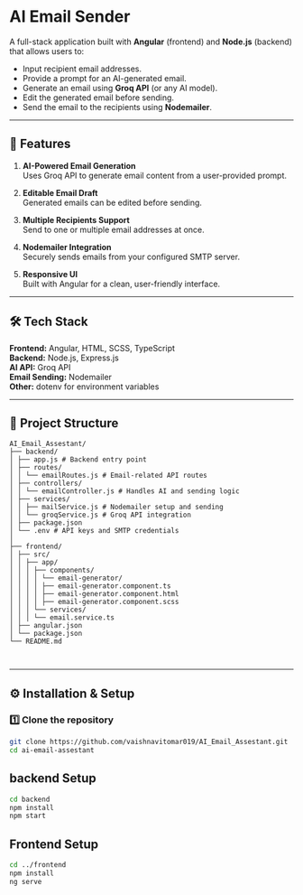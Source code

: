 # AI Email Sender

A full-stack application built with **Angular** (frontend) and **Node.js** (backend) that allows users to:

- Input recipient email addresses.
- Provide a prompt for an AI-generated email.
- Generate an email using **Groq API** (or any AI model).
- Edit the generated email before sending.
- Send the email to the recipients using **Nodemailer**.

---

## 🚀 Features

1. **AI-Powered Email Generation**  
   Uses Groq API to generate email content from a user-provided prompt.

2. **Editable Email Draft**  
   Generated emails can be edited before sending.

3. **Multiple Recipients Support**  
   Send to one or multiple email addresses at once.

4. **Nodemailer Integration**  
   Securely sends emails from your configured SMTP server.

5. **Responsive UI**  
   Built with Angular for a clean, user-friendly interface.

---

## 🛠️ Tech Stack

**Frontend:** Angular, HTML, SCSS, TypeScript  
**Backend:** Node.js, Express.js  
**AI API:** Groq API  
**Email Sending:** Nodemailer  
**Other:** dotenv for environment variables

---

## 📂 Project Structure
```
AI_Email_Assestant/
├── backend/
│ ├── app.js # Backend entry point
│ ├── routes/
│ │ └── emailRoutes.js # Email-related API routes
│ ├── controllers/
│ │ └── emailController.js # Handles AI and sending logic
│ ├── services/
│ │ ├── mailService.js # Nodemailer setup and sending
│ │ └── groqService.js # Groq API integration
│ ├── package.json
│ └── .env # API keys and SMTP credentials
│
├── frontend/
│ ├── src/
│ │ ├── app/
│ │ │ ├── components/
│ │ │ │ └── email-generator/
│ │ │ │ ├── email-generator.component.ts
│ │ │ │ ├── email-generator.component.html
│ │ │ │ ├── email-generator.component.scss
│ │ │ └── services/
│ │ │ └── email.service.ts
│ ├── angular.json
│ └── package.json
└── README.md



```

---

## ⚙️ Installation & Setup

### 1️⃣ Clone the repository
```bash
git clone https://github.com/vaishnavitomar019/AI_Email_Assestant.git
cd ai-email-assestant
```
## backend Setup
```bash
cd backend
npm install
npm start
```
## Frontend Setup
```bash
cd ../frontend
npm install
ng serve
```